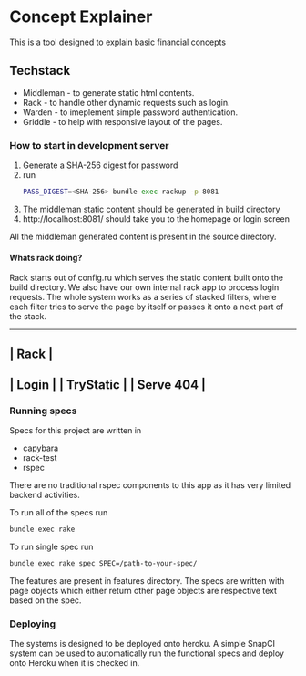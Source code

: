 # Concept Explainer

This is a tool designed to explain basic financial concepts

## Techstack

* Middleman - to generate static html contents.
* Rack - to handle other dynamic requests such as login.
* Warden - to imeplement simple password authentication.
* Griddle - to help with responsive layout of the pages.


### How to start in development server

1. Generate a SHA-256 digest for password
2. run 
    ```bash
    PASS_DIGEST=<SHA-256> bundle exec rackup -p 8081
    ```
3. The middleman static content should be generated in build directory
4. http://localhost:8081/ should take you to the homepage or login screen


All the middleman generated content is present in the source directory. 

#### Whats rack doing?
Rack starts out of config.ru which serves the static content built onto the build directory. We also have our own internal rack app to process login requests. The whole system works as a series of stacked filters, where each filter tries to serve the page by itself or passes it onto a next part of the stack.


--------------------
|      Rack         |
--------------------
|      Login        |
|    TryStatic      |
|    Serve 404      |
--------------------


### Running specs
Specs for this project are written in 
  * capybara
  * rack-test
  * rspec

There are no traditional rspec components to this app as it has very limited backend activities.

To run all of the specs run

```bash
bundle exec rake
```

To run single spec run
```bash
bundle exec rake spec SPEC=/path-to-your-spec/
```

The features are present in features directory. The specs are written with page objects which either return other page objects are respective text based on the spec.


### Deploying

The systems is designed to be deployed onto heroku. A simple SnapCI system can be used to automatically run the functional specs and deploy onto Heroku when it is checked in.
